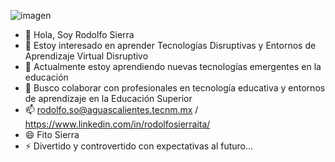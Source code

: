 ![imagen](https://github.com/MESierrainnova/MESierrainnova/assets/163678304/240772e3-1e78-4c04-9d87-0f4d53a2bda7)
- 👋 Hola, Soy Rodolfo Sierra
- 👀 Estoy interesado en aprender Tecnologías Disruptivas y Entornos de Aprendizaje Virtual Disruptivo
- 🌱 Actualmente estoy aprendiendo nuevas tecnologías emergentes en la educación
- 💞️ Busco colaborar con profesionales en tecnología educativa y entornos de aprendizaje en la Educación Superior
- 📫 rodolfo.so@aguascalientes.tecnm.mx / https://www.linkedin.com/in/rodolfosierraita/
- 😄 Fito Sierra
- ⚡ Divertido y controvertido con expectativas al futuro...
